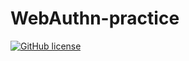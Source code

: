 # WebAuthn-practice

[![GitHub license](https://img.shields.io/badge/license-BSD-blue.svg)](https://raw.githubusercontent.com/duo-labs/py_webauthn/master/LICENSE)

